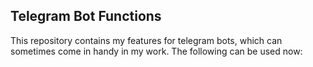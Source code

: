 ## Telegram Bot Functions

This repository contains my features for telegram bots, which can sometimes come in handy in my work.
The following can be used now:
